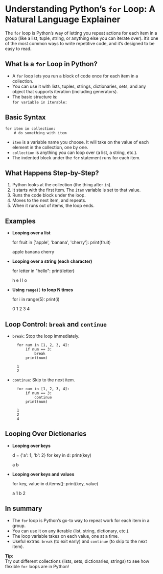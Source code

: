 # Understanding Python’s `for` Loop: A Natural Language Explainer

The `for` loop is Python’s way of letting you repeat actions for each item in a group (like a list, tuple, string, or anything else you can iterate over). It’s one of the most common ways to write repetitive code, and it’s designed to be easy to read.

## What Is a `for` Loop in Python?

- A `for` loop lets you run a block of code once for each item in a collection.
- You can use it with lists, tuples, strings, dictionaries, sets, and any object that supports iteration (including generators).
- The basic structure is:  
  `for variable in iterable:`

## Basic Syntax

    for item in collection:
        # do something with item

- `item` is a variable name you choose. It will take on the value of each element in the collection, one by one.
- `collection` is anything you can loop over (a list, a string, etc.).
- The indented block under the `for` statement runs for each item.

## What Happens Step-by-Step?

1. Python looks at the collection (the thing after `in`).
2. It starts with the first item. The `item` variable is set to that value.
3. Runs the code block under the loop.
4. Moves to the next item, and repeats.
5. When it runs out of items, the loop ends.

## Examples

- **Looping over a list**

    for fruit in ['apple', 'banana', 'cherry']:
        print(fruit)

    apple
    banana
    cherry

- **Looping over a string (each character)**

    for letter in "hello":
        print(letter)

    h
    e
    l
    l
    o

- **Using `range()` to loop N times**

    for i in range(5):
        print(i)

    0
    1
    2
    3
    4

## Loop Control: `break` and `continue`

- `break`: Stop the loop immediately.

        for num in [1, 2, 3, 4]:
            if num == 3:
                break
            print(num)

        1
        2

- `continue`: Skip to the next item.

        for num in [1, 2, 3, 4]:
            if num == 3:
                continue
            print(num)

        1
        2
        4

## Looping Over Dictionaries

- **Looping over keys**

    d = {'a': 1, 'b': 2}
    for key in d:
        print(key)

    a
    b

- **Looping over keys and values**

    for key, value in d.items():
        print(key, value)

    a 1
    b 2

## In summary

- The `for` loop is Python’s go-to way to repeat work for each item in a group.
- You can use it on any iterable (list, string, dictionary, etc.).
- The loop variable takes on each value, one at a time.
- Useful extras: `break` (to exit early) and `continue` (to skip to the next item).

**Tip:**  
Try out different collections (lists, sets, dictionaries, strings) to see how flexible `for` loops are in Python!
